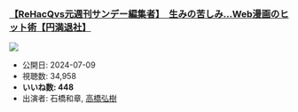 ### [【ReHacQvs元週刊サンデー編集者】　生みの苦しみ…Web漫画のヒット術【円満退社】](https://www.youtube.com/watch?v=1WqoF0Zb1OA)
[![](https://img.youtube.com/vi/1WqoF0Zb1OA/sddefault.jpg)](https://www.youtube.com/watch?v=1WqoF0Zb1OA)
-   公開日: 2024-07-09
-   視聴数: 34,958
-   **いいね数: 448**
-   出演者: 石橋和章, [高橋弘樹](/rehacq_fan/people/高橋弘樹 "wikilink")
